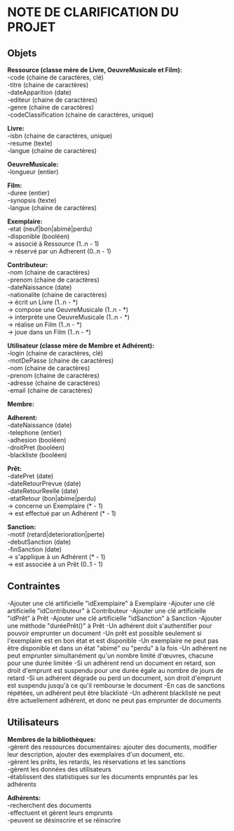 # NOTE DE CLARIFICATION DU PROJET

## Objets

**Ressource (classe mère de Livre, OeuvreMusicale et Film):**  
  -code (chaine de caractères, clé)  
  -titre (chaine de caractères)  
  -dateApparition (date)  
  -editeur (chaine de caractères)  
  -genre (chaine de caractères)  
  -codeClassification (chaine de caractères, unique)

**Livre:**  
  -isbn (chaine de caractères, unique)  
  -resume (texte)  
  -langue (chaine de caractères)

**OeuvreMusicale:**  
  -longueur (entier)

**Film:**  
  -duree (entier)  
  -synopsis (texte)  
  -langue (chaine de caractères)

**Exemplaire:**  
  -etat (neuf|bon|abimé|perdu)  
  -disponible (booléen)  
  -> associé à Ressource (1..n - 1)  
  -> réservé par un Adherent (0..n - 1)

**Contributeur:**  
  -nom (chaine de caractères)  
  -prenom (chaine de caractères)  
  -dateNaissance (date)  
  -nationalite (chaine de caractères)  
  -> écrit un Livre (1..n - *)  
  -> compose une OeuvreMusicale (1..n - *)  
  -> interprète une OeuvreMusicale (1..n - *)  
  -> réalise un Film (1..n - *)  
  -> joue dans un Film (1..n - *)

**Utilisateur (classe mère de Membre et Adhérent):**  
  -login (chaine de caractères, clé)  
  -motDePasse (chaine de caractères)  
  -nom (chaine de caractères)  
  -prenom (chaine de caractères)  
  -adresse (chaine de caractères)  
  -email (chaine de caractères)

**Membre:**

**Adherent:**  
  -dateNaissance (date)  
  -telephone (entier)  
  -adhesion (booléen)  
  -droitPret (booléen)  
  -blackliste (booléen)

**Prêt:**  
  -datePret (date)  
  -dateRetourPrevue (date)  
  -dateRetourReelle (date)  
  -etatRetour (bon|abime|perdu)  
  -> concerne un Exemplaire (* - 1)  
  -> est effectué par un Adhérent (* - 1)

**Sanction:**  
  -motif (retard|deterioration|perte)  
  -debutSanction (date)  
  -finSanction (date)  
  -> s'applique à un Adhérent (* - 1)  
  -> est associée à un Prêt (0..1 - 1)

## Contraintes

-Ajouter une clé artificielle "idExemplaire" à Exemplaire
-Ajouter une clé artificielle "idContributeur" à Contributeur
-Ajouter une clé artificielle "idPrêt" à Prêt
-Ajouter une clé artificielle "idSanction" à Sanction
-Ajouter une méthode "duréePrêt()" à Prêt
-Un adhérent doit s'authentifier pour pouvoir emprunter un document
-Un prêt est possible seulement si l'exemplaire est en bon état et est disponible
-Un exemplaire ne peut pas être disponible et dans un état "abimé" ou "perdu" à la fois
-Un adhérent ne peut emprunter simultanément qu'un nombre limité d'œuvres, chacune pour une durée limitée
-Si un adhérent rend un document en retard, son droit d'emprunt est suspendu pour une durée égale au nombre de jours de retard
-Si un adhérent dégrade ou perd un document, son droit d'emprunt est suspendu jusqu'à ce qu'il rembourse le document
-En cas de sanctions répétées, un adhérent peut être blacklisté
-Un adhérent blacklisté ne peut être actuellement adhérent, et donc ne peut pas emprunter de documents

## Utilisateurs

**Membres de la bibliothèques:**  
  -gèrent des ressources documentaires: ajouter des documents, modifier leur description, ajouter des exemplaires d'un document, etc.  
  -gèrent les prêts, les retards, les réservations et les sanctions  
  -gèrent les données des utilisateurs  
  -établissent des statistiques sur les documents empruntés par les adhérents

**Adhérents:**  
  -recherchent des documents  
  -effectuent et gèrent leurs emprunts  
  -peuvent se désinscrire et se réinscrire
